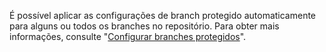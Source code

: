 É possível aplicar as configurações de branch protegido automaticamente para alguns ou todos os branches no repositório. Para obter mais informações, consulte "[Configurar branches protegidos](/github/administering-a-repository/configuring-protected-branches)".
